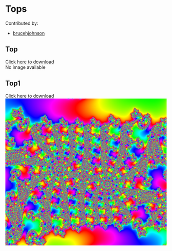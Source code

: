 # Tops

Contributed by:

- [brucehjohnson](https://github.com/brucehjohnson)

## Top

<a href="Top.mandart" download="Top.mandart">Click here to download</a><br>
No image available

## Top1

<a href="Top1.mandart" download="Top1.mandart">Click here to download</a><br>
!["Top1"](Top1.png)
